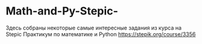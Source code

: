 # Math-and-Py-Stepic-

Здесь собраны некоторые самые интересные задания из курса на Stepic Практикум по математике и Python https://stepik.org/course/3356
